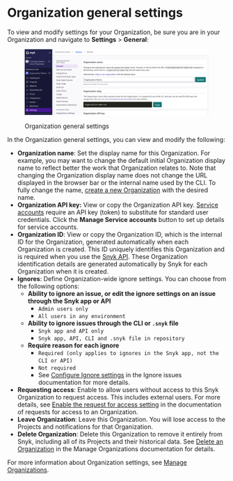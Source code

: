 # Organization general settings

To view and modify settings for your Organization, be sure you are in your Organization and navigate to **Settings** > **General**:

<div align="left"><figure><img src="../../../.gitbook/assets/org_settings.png" alt="Organization general settings"><figcaption><p>Organization general settings</p></figcaption></figure></div>

In the Organization general settings, you can view and modify the following:

* **Organization name**: Set the display name for this Organization. For example, you may want to change the default initial Organization display name to reflect better the work that Organization relates to. Note that changing the Organization display name does not change the URL displayed in the browser bar or the internal name used by the CLI. To fully change the name, [create a new Organization](https://app.snyk.io/create-organisation) with the desired name.
* **Organization API key:** View or copy the Organization API key. [Service accounts](../../../enterprise-setup/service-accounts/) require an API key (token) to substitute for standard user credentials. Click the **Manage Service accounts** button to set up details for service accounts.
* **Organization ID**: View or copy the Organization ID, which is the internal ID for the Organization, generated automatically when each Organization is created. This ID uniquely identifies this Organization and is required when you use the  [Snyk API](../../../snyk-api/). These Organization identification details are generated automatically by Snyk for each Organization when it is created.&#x20;
* **Ignores**: Define Organization-wide ignore settings. You can choose from the following options:
  * **Ability to ignore an issue, or edit the ignore settings on an issue** **through the Snyk app or API**
    * `Admin users only`
    * `All users in any environment`
  * **Ability to ignore issues through the CLI or `.snyk` file**
    * `Snyk app and API only`
    * `Snyk app, API, CLI and .snyk file in repository`
  * **Require reason for each ignore**
    * `Required (only applies to ignores in the Snyk app, not the CLI or API)`
    * `Not required`
    * See [Configure Ignore settings](../../../manage-risk/prioritize-issues-for-fixing/ignore-issues/#configure-ignore-settings) in the Ignore issues documentation for more details.
* **Requesting access**: Enable to allow users without access to this Snyk Organization to request access. This includes external users. For more details, see [Enable the request for access setting](requests-for-access-to-an-organization.md#enable-the-request-access-setting) in the documentation of requests for access to an Organization.
* **Leave Organization**: Leave this Organization. You will lose access to the Projects and notifications for that Organization.
* **Delete Organization**: Delete this Organization to remove it entirely from Snyk, including all of its Projects and their historical data. See [Delete an Organization](create-and-delete-organizations.md#delete-an-organization) in the Manage Organizations documentation for details.

For more information about Organization settings, see [Manage Organizations](create-and-delete-organizations.md).
